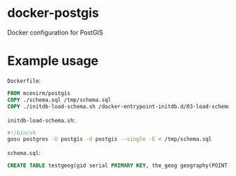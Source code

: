 # docker-postgis
Docker configuration for PostGIS

# Example usage

`Dockerfile`:

```dockerfile
FROM mcenirm/postgis
COPY ./schema.sql /tmp/schema.sql
COPY ./initdb-load-schema.sh /docker-entrypoint-initdb.d/03-load-schema.sh
```

`initdb-load-schema.sh`:

```sh
#!/bin/sh
gosu postgres -U postgis -d postgis --single -E < /tmp/schema.sql
```

`schema.sql`:

```sql
CREATE TABLE testgeog(gid serial PRIMARY KEY, the_geog geography(POINT,4326) );
```
